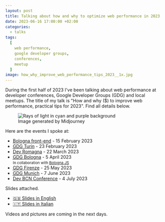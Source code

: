```yaml
---
layout: post
title: Talking about how and why to optimize web performance in 2023
date: 2023-06-16 17:00:00 +02:00
categories:
  - talks
tags:
  [
    web performance,
    google developer groups,
    conferences,
    meetup
  ]
image: how_why_improve_web_performance_tips_2023__1x.jpg
---
```


During the first half of 2023 I've been talking about web performance at developer conferences, Google Developer Groups (GDG) and local meetups. The title of my talk is "How and why ($) to improve web performance, practical tips for 2023". Find all details below.

<figure>
  <img 
    alt="Rays of light in cyan and purple background" 
    src="/assets/post-images/how_why_improve_web_performance_tips_2023__1x.jpg" 
    srcset="/assets/post-images/how_why_improve_web_performance_tips_2023__1x.webp 1x, /assets/post-images/how_why_improve_web_performance_tips_2023__2x.webp 2x"
    class="post-image--2023"
    loading="eager"
    width="600"
    height="346">
  <figcaption>Image generated by Midjourney</figcaption>
</figure>

Here are the events I spoke at:

- [Bologna front-end](https://www.meetup.com/it-IT/bologna-front-end/events/291336433/) - 15 February 2023
- <a href="https://gdg.community.dev/events/details/google-gdg-torino-presents-web-talks-from-design-to-performance/"><abbr title="Google Developer Group">GDG</abbr> Turin</a> - 23 February 2023
- [Dev Romagna](https://www.meetup.com/it-IT/devromagna/events/291862771/) - 22 March 2023
- <a href="https://gdg.community.dev/events/details/google-gdg-bologna-presents-come-e-perche-migliorare-le-prestazioni-web-consigli-pratici-per-il-2023/"><abbr title="Google Developer Group">GDG</abbr> Bologna</a> - 5 April 2023<br><small>In collaboration with <a href="https://www.meetup.com/it-IT/bologna-js-meetup/events/292424299/">Bologna JS</a></small>
- <a href="https://gdg.community.dev/events/details/google-gdg-firenze-presents-come-e-perche-migliorare-le-prestazioni-web/"><abbr title="Google Developer Group">GDG</abbr> Firenze</a> - 25 May 2023
- <a href="https://gdg.community.dev/events/details/google-gdg-munich-presents-web-performance-meetup/"><abbr title="Google Developer Group">GDG</abbr> Munich</a> - 7 June 2023
- [Dev BCN Conference](https://www.devbcn.com/talk/457013) - 4 July 2023

Slides attached.

- [🇬🇧 Slides in English](/assets/pdf/how-why-improve-web-performance-practical-tips-2023.pdf/)
- [🇮🇹 Slides in Italian](/assets/pdf/come-perche-migliorare-prestazioni-web-consigli-pratici-2023.pdf)

Videos and pictures are coming in the next days.